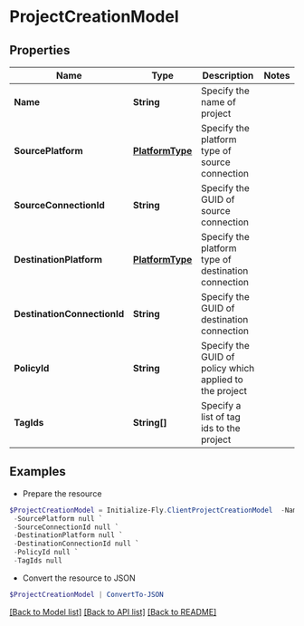 # ProjectCreationModel
## Properties

Name | Type | Description | Notes
------------ | ------------- | ------------- | -------------
**Name** | **String** | Specify the name of project | 
**SourcePlatform** | [**PlatformType**](PlatformType.md) | Specify the platform type of source connection | 
**SourceConnectionId** | **String** | Specify the GUID of source connection | 
**DestinationPlatform** | [**PlatformType**](PlatformType.md) | Specify the platform type of destination connection | 
**DestinationConnectionId** | **String** | Specify the GUID of destination connection | 
**PolicyId** | **String** | Specify the GUID of policy which applied to the project | 
**TagIds** | **String[]** | Specify a list of tag ids to the project | 

## Examples

- Prepare the resource
```powershell
$ProjectCreationModel = Initialize-Fly.ClientProjectCreationModel  -Name null `
 -SourcePlatform null `
 -SourceConnectionId null `
 -DestinationPlatform null `
 -DestinationConnectionId null `
 -PolicyId null `
 -TagIds null
```

- Convert the resource to JSON
```powershell
$ProjectCreationModel | ConvertTo-JSON
```

[[Back to Model list]](../README.md#documentation-for-models) [[Back to API list]](../README.md#documentation-for-api-endpoints) [[Back to README]](../README.md)
